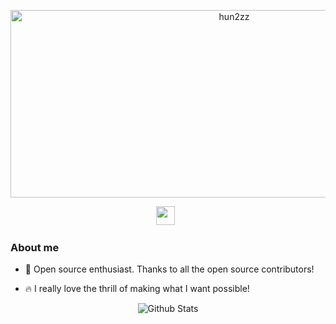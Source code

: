 
<p align="center">
  <img src="https://socialify.git.ci/hun2zz/hun2zz/image?font=Source%20Code%20Pro&forks=1&issues=1&language=1&name=1&owner=1&pattern=Plus&pulls=1&stargazers=1&theme=Dark" alt="hun2zz" width="700" height="300" />
</p>


<div align='center'>
  <p align='center'>
    <a href="mailto:tkdgnsdldkdlel@gmail.com"><img height="30" src="https://th.bing.com/th/id/OIP.9sT4UWsRfFiy6vPydv3_-QHaHO?pid=ImgDet&rs=1"></a>&nbsp;&nbsp;
  </p>
</div>


### About me

* 🎁 Open source enthusiast. Thanks to all the open source contributors!

* 🔥 I really love the thrill of making what I want possible!


<p align="center">
        <img src="https://raw.githubusercontent.com/mayhemantt/mayhemantt/Update/svg/Bottom.svg" alt="Github Stats" />
</p>
